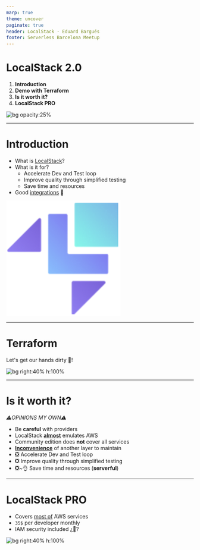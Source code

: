 ```yaml
---
marp: true
theme: uncover
paginate: true
header: LocalStack - Eduard Bargués
footer: Serverless Barcelona Meetup
---
```


<!--
_class: invert
-->

# **LocalStack 2.0**

1. **Introduction**
2. **Demo with Terraform**
3. **Is it worth it?**
4. **LocalStack PRO**

![bg opacity:25%](https://secure.meetupstatic.com/photos/event/c/1/9/4/600_478429556.jpeg)

---

# **Introduction**

- What is [LocalStack](https://localstack.cloud/)?
- What is it for?
  - Accelerate Dev and Test loop
  - Improve quality through simplified testing
  - Save time and resources
- Good [integrations](https://docs.localstack.cloud/user-guide/integrations/) 👏

![bg right:15% w:100%](images/localstack.png)

---

# **Terraform**

Let's get our hands dirty 💪!

![bg right:40% h:100%](https://t4.ftcdn.net/jpg/03/17/25/45/360_F_317254576_lKDALRrvGoBr7gQSa1k4kJBx7O2D15dc.jpg)

---

# **Is it worth it?**

_⚠️OPINIONS MY OWN⚠️_

- Be **careful** with providers
- LocalStack **[almost](https://docs.localstack.cloud/user-guide/aws/feature-coverage/)** emulates AWS
- Community edition does **not** cover all services
- **[Inconvenience](https://docs.localstack.cloud/user-guide/aws/feature-coverage/)** of another layer to maintain
- :negative_squared_cross_mark: Accelerate Dev and Test loop
- :negative_squared_cross_mark: Improve quality through simplified testing
- :negative_squared_cross_mark:~👌 Save time and resources (**serverful**)

---

# **LocalStack PRO**

- Covers [most of](https://docs.localstack.cloud/user-guide/aws/feature-coverage/) AWS services
- `35$` per developer monthly
- IAM security included ¿🤔?

![bg right:40% h:100%](https://upload.wikimedia.org/wikipedia/commons/thumb/f/f9/Money_Cash.jpg/1024px-Money_Cash.jpg)

